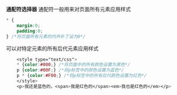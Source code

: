 **通配符选择器**
通配符一般用来对页面所有元素应用样式
```css
* {
	margin:0;
	padding:0;
} /*将页面所有元素的内外补丁设为0*/
```
可以对特定元素的所有后代元素应用样式
```css
	<style type="text/css">
	* {color:#000;} /*将页面中的所有颜色设置为黑色*/
	p {color:#00F;} /*将p标签中的颜色设置为蓝色*/
	p * {color:#F00;} /*将p标签中的所有后代颜色设置为红色*/
	</style>
	<p>我还是蓝色的，<span>我是红色的</span><em>我也是红色的</em></p>
```